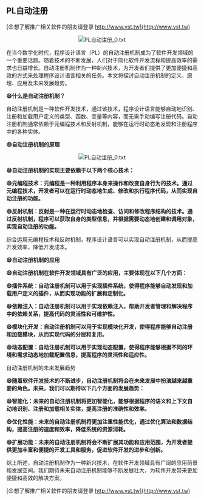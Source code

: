 ## **PL自动注册**

[😍想了解推广相关软件的朋友请登录 http://www.vst.tw](http://www.vst.tw)

 <center><img src="https://vst.tw/MP4/tuiguang/png/2.png" alt="PL自动注册_0.txt"></center>

在当今数字化时代，程序设计语言（PL）的自动注册机制成为了软件开发领域的一个重要话题。随着技术的不断发展，人们对于简化软件开发流程和提高效率的需求也日益增长。自动注册机制作为一种新兴技术，为开发者们提供了更加便捷和高效的方式来处理程序设计语言相关的任务。本文将探讨自动注册机制的定义、原理、应用及未来发展趋势。

**😄什么是自动注册机制？**

自动注册机制是一种软件开发技术，通过该技术，程序设计语言能够自动地识别、注册和加载用户定义的类型、函数、变量等内容，而无需手动编写注册代码。自动注册机制通常依赖于元编程技术和反射机制，能够在运行时动态地发现和注册程序中的各种实体。

**😄自动注册机制的原理**

 <center><img src="https://vst.tw/MP4/tuiguang/png/3.png" alt="PL自动注册_0.txt"></center>

**😄自动注册机制的实现主要依赖于以下两个核心技术：**

**😄元编程技术：元编程是一种利用程序本身来操作和改变自身行为的技术。通过元编程技术，开发者可以在运行时动态地生成、修改和执行程序代码，从而实现自动注册的功能。**

**😄反射机制：反射是一种在运行时动态地检查、访问和修改程序结构的技术。通过反射机制，程序可以获取自身的类型信息，并根据需要动态地创建和调用对象，实现自动注册的功能。**

综合运用元编程技术和反射机制，程序设计语言可以实现自动注册机制，从而提高开发效率，降低开发成本。

**😄自动注册机制的应用**

**😄自动注册机制在软件开发领域具有广泛的应用，主要体现在以下几个方面：**

**😄插件系统：自动注册机制可以用于实现插件系统，使得程序能够自动发现和加载用户定义的插件，从而实现功能的扩展和定制化。**

**😄依赖注入：自动注册机制可以用于实现依赖注入，帮助开发者管理和解决程序中的依赖关系，提高代码的灵活性和可维护性。**

**😄模块化开发：自动注册机制可以用于实现模块化开发，使得程序能够自动注册和加载模块，从而实现代码的分层和复用。**

**😄动态配置：自动注册机制可以用于实现动态配置，使得程序能够根据不同的环境和需求动态地加载配置信息，提高程序的灵活性和适应性。**

自动注册机制的未来发展趋势

**😄随着软件开发技术的不断进步，自动注册机制将会在未来发展中扮演越来越重要的角色。未来，我们可以期待以下几个方面的发展趋势：**

**😄智能化：未来的自动注册机制将更加智能化，能够根据程序的语义和上下文自动地识别、注册和加载相关实体，提高注册的准确性和效率。**

**😄优化性能：未来的自动注册机制将更加注重性能优化，通过优化算法和数据结构，提高注册的速度和效率，降低系统的资源消耗。**

**😄扩展功能：未来的自动注册机制将会不断扩展其功能和应用范围，为开发者提供更加丰富和便捷的开发工具和服务，促进软件开发的进步和创新。**

综上所述，自动注册机制作为一种新兴技术，在软件开发领域具有广阔的应用前景和发展空间。我们期待未来自动注册机制能够不断发展壮大，为软件开发带来更加便捷和高效的解决方案。

[😍想了解推广相关软件的朋友请登录 http://www.vst.tw](http://www.vst.tw)



